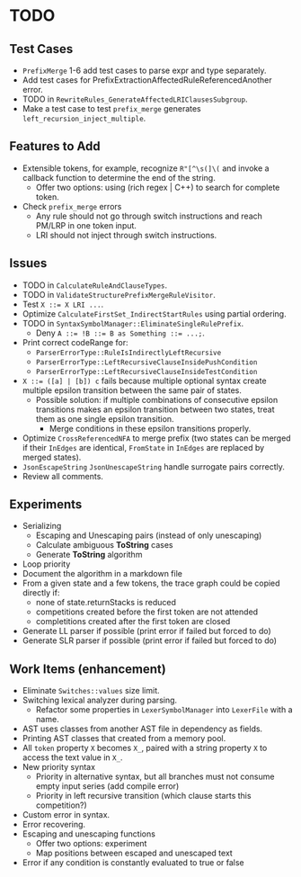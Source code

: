 # TODO

## Test Cases

- `PrefixMerge` 1-6 add test cases to parse expr and type separately.
- Add test cases for PrefixExtractionAffectedRuleReferencedAnother error.
- TODO in `RewriteRules_GenerateAffectedLRIClausesSubgroup`.
- Make a test case to test `prefix_merge` generates `left_recursion_inject_multiple`.

## Features to Add

- Extensible tokens, for example, recognize `R"[^\s(]\(` and invoke a callback function to determine the end of the string.
  - Offer two options: using (rich regex | C++) to search for complete token.
- Check `prefix_merge` errors
  - Any rule should not go through switch instructions and reach PM/LRP in one token input.
  - LRI should not inject through switch instructions.

## Issues

- TODO in `CalculateRuleAndClauseTypes`.
- TODO in `ValidateStructurePrefixMergeRuleVisitor`.
- Test `X ::= X LRI ...`.
- Optimize `CalculateFirstSet_IndirectStartRules` using partial ordering.
- TODO in `SyntaxSymbolManager::EliminateSingleRulePrefix`.
  - Deny `A ::= !B ::= B as Something ::= ...;`.
- Print correct codeRange for:
  - `ParserErrorType::RuleIsIndirectlyLeftRecursive`
  - `ParserErrorType::LeftRecursiveClauseInsidePushCondition`
  - `ParserErrorType::LeftRecursiveClauseInsideTestCondition`
- `X ::= ([a] | [b]) c` fails because multiple optional syntax create multiple epsilon transition between the same pair of states.
  - Possible solution: if multiple combinations of consecutive epsilon transitions makes an epsilon transition between two states, treat them as one single epsilon transition.
    - Merge conditions in these epsilon transitions properly.
- Optimize `CrossReferencedNFA` to merge prefix (two states can be merged if their `InEdges` are identical, `FromState` in `InEdges` are replaced by merged states).
- `JsonEscapeString` `JsonUnescapeString` handle surrogate pairs correctly.
- Review all comments.

## Experiments

- Serializing
  - Escaping and Unescaping pairs (instead of only unescaping)
  - Calculate ambiguous **ToString** cases
  - Generate **ToString** algorithm
- Loop priority
- Document the algorithm in a markdown file
- From a given state and a few tokens, the trace graph could be copied directly if:
  - none of state.returnStacks is reduced
  - competitions created before the first token are not attended
  - completitions created after the first token are closed
- Generate LL parser if possible (print error if failed but forced to do)
- Generate SLR parser if possible (print error if failed but forced to do)

## Work Items (enhancement)

- Eliminate `Switches::values` size limit.
- Switching lexical analyzer during parsing.
  - Refactor some properties in `LexerSymbolManager` into `LexerFile` with a name.
- AST uses classes from another AST file in dependency as fields.
- Printing AST classes that created from a memory pool.
- All `token` property `X` becomes `X_`, paired with a string property `X` to access the text value in `X_`.
- New priority syntax
  - Priority in alternative syntax, but all branches must not consume empty input series (add compile error)
  - Priority in left recursive transition (which clause starts this competition?)
- Custom error in syntax.
- Error recovering.
- Escaping and unescaping functions
  - Offer two options: experiment
  - Map positions between escaped and unescaped text
- Error if any condition is constantly evaluated to true or false
